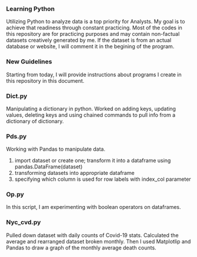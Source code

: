### Learning Python ###

Utilizing Python to analyze data is a top priority for Analysts. My goal is to achieve that readiness through 
constant practicing. Most of the codes in this repository are for practicing purposes and may contain non-factual 
datasets creatively generated by me. If the dataset is from an actual database or website,
I will comment it in the begining of the program.

### New Guidelines ###

Starting from today, I will provide instructions about programs I create in this repository in this document.

### Dict.py ###

Manipulating a dictionary in python. Worked on adding keys, updating values, deleting keys and 
using chained commands to pull info from a dictionary of dictionary.

### Pds.py ### 

Working with Pandas to manipulate data.
1) import dataset or create one; transform it into a dataframe using pandas.DataFrame(dataset)
2) transforming datasets into appropriate dataframe
3) specifying which column is used for row labels with index_col parameter

### Op.py ###

In this script, I am experimenting with boolean operators on dataframes.

### Nyc_cvd.py ###

Pulled down dataset with daily counts of Covid-19 stats. Calculated the average and rearranged 
dataset broken monthly. Then I used Matplotlip and Pandas to draw a graph of the monthly 
average death counts.

